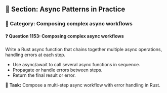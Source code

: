 ## 📘 Section: Async Patterns in Practice
### 🔹 Category: Composing complex async workflows
#### ❓ Question 1153: Composing complex async workflows

Write a Rust async function that chains together multiple async operations, handling errors at each step.

- Use async/await to call several async functions in sequence.
- Propagate or handle errors between steps.
- Return the final result or error.

🔧 **Task:** Compose a multi-step async workflow with error handling in Rust.
